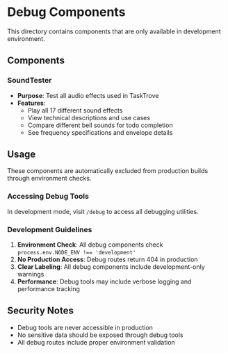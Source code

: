# Debug Components

This directory contains components that are only available in development environment.

## Components

### SoundTester

- **Purpose**: Test all audio effects used in TaskTrove
- **Features**:
  - Play all 17 different sound effects
  - View technical descriptions and use cases
  - Compare different bell sounds for todo completion
  - See frequency specifications and envelope details

## Usage

These components are automatically excluded from production builds through environment checks.

### Accessing Debug Tools

In development mode, visit `/debug` to access all debugging utilities.

### Development Guidelines

1. **Environment Check**: All debug components check `process.env.NODE_ENV !== 'development'`
2. **No Production Access**: Debug routes return 404 in production
3. **Clear Labeling**: All debug components include development-only warnings
4. **Performance**: Debug tools may include verbose logging and performance tracking

## Security Notes

- Debug tools are never accessible in production
- No sensitive data should be exposed through debug tools
- All debug routes include proper environment validation
